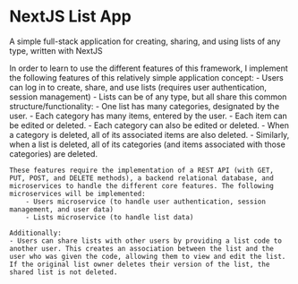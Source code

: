# NextJS List App

A simple full-stack application for creating, sharing, and using lists of any type, written with NextJS

In order to learn to use the different features of this framework, I implement the following features of this relatively simple application concept:
    - Users can log in to create, share, and use lists (requires user authentication, session management)
    - Lists can be of any type, but all share this common structure/functionality:
        - One list has many categories, designated by the user.
        - Each category has many items, entered by the user.
        - Each item can be edited or deleted.
        - Each category can also be edited or deleted.
        - When a category is deleted, all of its associated items are also deleted.
        - Similarly, when a list is deleted, all of its categories (and items associated with those categories) are deleted.
    
    These features require the implementation of a REST API (with GET, PUT, POST, and DELETE methods), a backend relational database, and microservices to handle the different core features. The following microservices will be implemented:
        - Users microservice (to handle user authentication, session management, and user data)
        - Lists microservice (to handle list data)

    Additionally: 
    - Users can share lists with other users by providing a list code to another user. This creates an association between the list and the user who was given the code, allowing them to view and edit the list. If the original list owner deletes their version of the list, the shared list is not deleted.